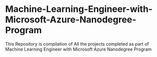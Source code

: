 # Machine-Learning-Engineer-with-Microsoft-Azure-Nanodegree-Program
This Repository is compilation of All the projects completed as part of Machine Learning Engineer with Microsoft Azure Nanodegree Program
